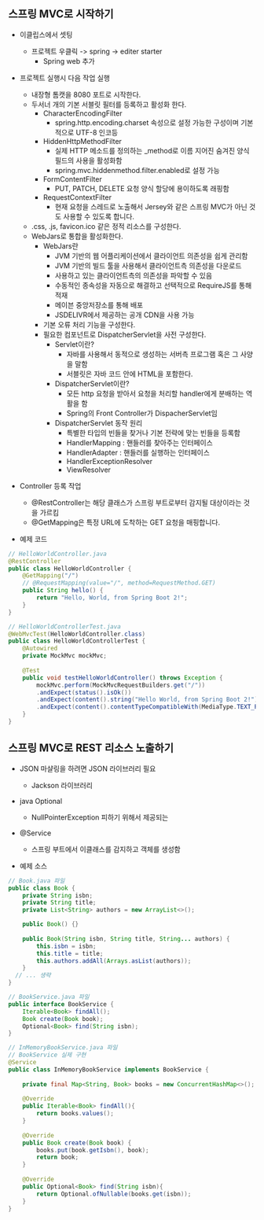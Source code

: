 ## 스프링 MVC로 시작하기 
* 이클립스에서 셋팅
  * 프로젝트 우클릭 -> spring -> editer starter 
    * Spring web 추가
* 프로젝트 실행시 다음 작업 실행
  * 내장형 톰캣을 8080 포트로 시작한다.
  * 두서너 개의 기본 서블릿 필터를 등록하고 활성화 한다.
    * CharacterEncodingFilter 
      * spring.http.encoding.charset 속성으로 설정 가능한 구성이며 기본적으로 UTF-8 인코등
    * HiddenHttpMethodFilter
      * 실제 HTTP 메소드를 정의하는 _method로 이름 지어진 숨겨진 양식 필드의 사용을 활성화함
      * spring.mvc.hiddenmethod.filter.enabled로 설정 가능
    * FormContentFilter
      * PUT, PATCH, DELETE 요청 양식 할당에 용이하도록 래핑함
    * RequestContextFilter
      * 현재 요청을 스레드로 노출해서 Jersey와 같은 스프링 MVC가 아닌 것도 사용할 수 있도록 합니다.
  * .css, .js, favicon.ico 같은 정적 리소스를 구성한다. 
  * WebJars로 통합을 활성화한다.
    * WebJars란
      * JVM 기반의 웹 어플리케이션에서 클라이언트 의존성을 쉽게 관리함
      * JVM 기반의 빌드 툴을 사용해서 클라이언트측 의존성을 다운로드
      * 사용하고 있는 클라이언트측의 의존성을 파악할 수 있음
      * 수동적인 종속성을 자동으로 해결하고 선택적으로 RequireJS를 통해 적재
      * 메이븐 중앙저장소를 통해 배포 
      * JSDELIVR에서 제공하는 공개 CDN을 사용 가능
    * 기본 오류 처리 기능을 구성한다.
    * 필요한 컴포넌트로 DispatcherServlet을 사전 구성한다.
      * Servlet이란?
        * 자바를 사용해서 동적으로 생성하는 서버측 프로그램 혹은 그 사양을 말함
        * 서블릿은 자바 코드 안에 HTML을 포함한다. 
      * DispatcherServlet이란?
        * 모든 http 요청을 받아서 요청을 처리할 handler에게 분배하는 역활을 함
        * Spring의 Front Controller가  DispacherServlet임
      * DispatcherServlet 동작 원리
        * 특별한 타입의 빈들을 찾거나 기본 전략에 맞는 빈들을 등록함
        * HandlerMapping : 핸들러를 찾아주는 인터페이스
        * HandlerAdapter : 핸들러를 실행하는 인터페이스 
        * HandlerExceptionResolver
        * ViewResolver

* Controller 등록 작업
  * @RestController는 해당 클래스가 스프링 부트로부터 감지될 대상이라는 것을 가르킴
  * @GetMapping은 특정 URL에 도착하는 GET 요청을 매핑합니다. 
* 예제 코드
```java
// HelloWorldController.java
@RestController
public class HelloWorldController {
	@GetMapping("/")
    // @RequestMapping(value="/", method=RequestMethod.GET)
	public String hello() {
		return "Hello, World, from Spring Boot 2!";
	}
}

// HelloWorldControllerTest.java
@WebMvcTest(HelloWorldController.class)
public class HelloWorldControllerTest {
	@Autowired
	private MockMvc mockMvc;
	
	@Test
	public void testHelloWorldController() throws Exception {
		mockMvc.perform(MockMvcRequestBuilders.get("/"))
		.andExpect(status().isOk())
		.andExpect(content().string("Hello World, from Spring Boot 2!"))
		.andExpect(content().contentTypeCompatibleWith(MediaType.TEXT_PLAIN));
	}
}
```

## 스프링 MVC로 REST 리소스 노출하기 
* JSON 마샬링을 하려면 JSON 라이브러리 필요
  * Jackson 라이브러리
* java Optional 
  * NullPointerException 피하기 위해서 제공되는 
* @Service
  * 스프링 부트에서 이클래스를 감지하고 객체를 생성함
  
* 예제 소스
```java
// Book.java 파일
public class Book {
	private String isbn;
	private String title;
	private List<String> authors = new ArrayList<>();

	public Book() {}
	
	public Book(String isbn, String title, String... authors) {
		this.isbn = isbn;
		this.title = title;
		this.authors.addAll(Arrays.asList(authors));
	}
  // ... 생략
}

// BookService.java 파일
public interface BookService {
	Iterable<Book> findAll();
	Book create(Book book);
	Optional<Book> find(String isbn);
}

// InMemoryBookService.java 파일
// BookService 실제 구현 
@Service
public class InMemoryBookService implements BookService {
	
	private final Map<String, Book> books = new ConcurrentHashMap<>();
	
	@Override
	public Iterable<Book> findAll(){
		return books.values();
	}
	
	@Override 
	public Book create(Book book) {
		books.put(book.getIsbn(), book);
		return book;
	}
	
	@Override
	public Optional<Book> find(String isbn){
		return Optional.ofNullable(books.get(isbn));
	}
}


```